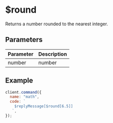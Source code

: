 # $round

Returns a number rounded to the nearest integer.

## Parameters

| Parameter | Description |
| --------- | ----------- |
| number    | number      |

## Example

```js
client.command({
  name: "math",
  code: `
    $replyMessage[$round[6.5]]
   `,
});
```
